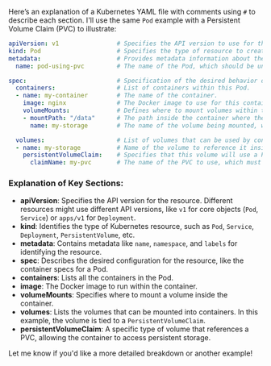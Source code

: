 Here’s an explanation of a Kubernetes YAML file with comments using `#` to describe each section. I'll use the same `Pod` example with a Persistent Volume Claim (PVC) to illustrate:

```yaml
apiVersion: v1                # Specifies the API version to use for this resource (v1 is the core API version).
kind: Pod                     # Specifies the type of resource to create (Pod in this case).
metadata:                     # Provides metadata information about the resource.
  name: pod-using-pvc         # The name of the Pod, which should be unique within the namespace.

spec:                         # Specification of the desired behavior of the Pod.
  containers:                 # List of containers within this Pod.
  - name: my-container        # The name of the container.
    image: nginx              # The Docker image to use for this container (nginx in this example).
    volumeMounts:             # Defines where to mount volumes within the container.
    - mountPath: "/data"      # The path inside the container where the volume is mounted.
      name: my-storage        # The name of the volume being mounted, which should match the name defined in the volumes section below.

  volumes:                    # List of volumes that can be used by containers in the Pod.
  - name: my-storage          # Name of the volume to reference it inside the container.
    persistentVolumeClaim:    # Specifies that this volume will use a PersistentVolumeClaim.
      claimName: my-pvc       # The name of the PVC to use, which must exist beforehand.
```

### Explanation of Key Sections:
- **apiVersion**: Specifies the API version for the resource. Different resources might use different API versions, like `v1` for core objects (`Pod`, `Service`) or `apps/v1` for `Deployment`.
- **kind**: Identifies the type of Kubernetes resource, such as `Pod`, `Service`, `Deployment`, `PersistentVolume`, etc.
- **metadata**: Contains metadata like `name`, `namespace`, and `labels` for identifying the resource.
- **spec**: Describes the desired configuration for the resource, like the container specs for a Pod.
- **containers**: Lists all the containers in the Pod.
- **image**: The Docker image to run within the container.
- **volumeMounts**: Specifies where to mount a volume inside the container.
- **volumes**: Lists the volumes that can be mounted into containers. In this example, the volume is tied to a `PersistentVolumeClaim`.
- **persistentVolumeClaim**: A specific type of volume that references a PVC, allowing the container to access persistent storage.

Let me know if you'd like a more detailed breakdown or another example!
